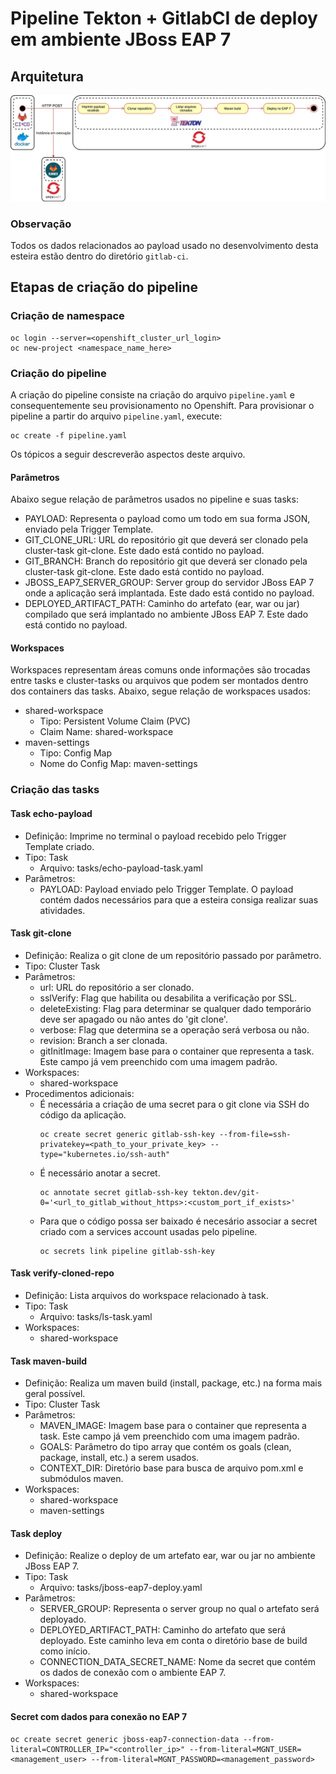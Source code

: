 # Pipeline Tekton + GitlabCI de deploy em ambiente JBoss EAP 7

## Arquitetura
![Architectural and processual vision](imgs/arquitetura.jpg)

### Observação
Todos os dados relacionados ao payload usado no desenvolvimento desta esteira estão dentro do diretório `gitlab-ci`.

## Etapas de criação do pipeline

### Criação de namespace
```
oc login --server=<openshift_cluster_url_login>
oc new-project <namespace_name_here>
```

### Criação do pipeline
A criação do pipeline consiste na criação do arquivo `pipeline.yaml` e consequentemente seu provisionamento no Openshift. Para provisionar o pipeline a partir do arquivo `pipeline.yaml`, execute:
```
oc create -f pipeline.yaml
```
Os tópicos a seguir descreverão aspectos deste arquivo.

#### Parâmetros
Abaixo segue relação de parâmetros usados no pipeline e suas tasks:
* PAYLOAD: Representa o payload como um todo em sua forma JSON, enviado pela Trigger Template.
* GIT_CLONE_URL: URL do repositório git que deverá ser clonado pela cluster-task git-clone. Este dado está contido no payload.
* GIT_BRANCH: Branch do repositório git que deverá ser clonado pela cluster-task git-clone. Este dado está contido no payload.
* JBOSS_EAP7_SERVER_GROUP: Server group do servidor JBoss EAP 7 onde a aplicação será implantada. Este dado está contido no payload.
* DEPLOYED_ARTIFACT_PATH: Caminho do artefato (ear, war ou jar) compilado que será implantado no ambiente JBoss EAP 7. Este dado está contido no payload.

#### Workspaces
Workspaces representam áreas comuns onde informações são trocadas entre tasks e cluster-tasks ou arquivos que podem ser montados dentro dos containers das tasks. Abaixo, segue relação de workspaces usados:
* shared-workspace
  * Tipo: Persistent Volume Claim (PVC)
  * Claim Name: shared-workspace
* maven-settings
  * Tipo: Config Map
  * Nome do Config Map: maven-settings

### Criação das tasks

#### Task echo-payload
* Definição: Imprime no terminal o payload recebido pelo Trigger Template criado.
* Tipo: Task
  * Arquivo: tasks/echo-payload-task.yaml
* Parâmetros:
  * PAYLOAD: Payload enviado pelo Trigger Template. O payload contém dados necessários para que a esteira consiga realizar suas atividades.

#### Task git-clone
* Definição: Realiza o git clone de um repositório passado por parâmetro.
* Tipo: Cluster Task
* Parâmetros:
  * url: URL do repositório a ser clonado.
  * sslVerify: Flag que habilita ou desabilita a verificação por SSL.
  * deleteExisting: Flag para determinar se qualquer dado temporário deve ser apagado ou não antes do 'git clone'.
  * verbose: Flag que determina se a operação será verbosa ou não.
  * revision: Branch a ser clonada.
  * gitInitImage: Imagem base para o container que representa a task. Este campo já vem preenchido com uma imagem padrão.
* Workspaces:
  * shared-workspace
* Procedimentos adicionais:
  * É necessária a criação de uma secret para o git clone via SSH do código da aplicação.
    ```
    oc create secret generic gitlab-ssh-key --from-file=ssh-privatekey=<path_to_your_private_key> --type="kubernetes.io/ssh-auth"
    ```
  * É necessário anotar a secret.
    ``` 
    oc annotate secret gitlab-ssh-key tekton.dev/git-0='<url_to_gitlab_without_https>:<custom_port_if_exists>'
    ```
  * Para que o código possa ser baixado é necesário associar a secret criado com a services account usadas pelo pipeline.
    ```
    oc secrets link pipeline gitlab-ssh-key
    ```

#### Task verify-cloned-repo
* Definição: Lista arquivos do workspace relacionado à task.
* Tipo: Task
  * Arquivo: tasks/ls-task.yaml
* Workspaces:
  * shared-workspace

#### Task maven-build
* Definição: Realiza um maven build (install, package, etc.) na forma mais geral possível.
* Tipo: Cluster Task
* Parâmetros:
  * MAVEN_IMAGE: Imagem base para o container que representa a task. Este campo já vem preenchido com uma imagem padrão.
  * GOALS: Parâmetro do tipo array que contém os goals (clean, package, install, etc.) a serem usados.
  * CONTEXT_DIR: Diretório base para busca de arquivo pom.xml e submódulos maven.
* Workspaces:
  * shared-workspace
  * maven-settings

#### Task deploy
* Definição: Realize o deploy de um artefato ear, war ou jar no ambiente JBoss EAP 7.
* Tipo: Task
  * Arquivo: tasks/jboss-eap7-deploy.yaml
* Parâmetros:
  * SERVER_GROUP: Representa o server group no qual o artefato será deployado.
  * DEPLOYED_ARTIFACT_PATH: Caminho do artefato que será deployado. Este caminho leva em conta o diretório base de build como início.
  * CONNECTION_DATA_SECRET_NAME: Nome da secret que contém os dados de conexão com o ambiente EAP 7.
* Workspaces:
  * shared-workspace

#### Secret com dados para conexão no EAP 7
```
oc create secret generic jboss-eap7-connection-data --from-literal=CONTROLLER_IP="<controller_ip>" --from-literal=MGNT_USER=<management_user> --from-literal=MGNT_PASSWORD=<management_password>
```